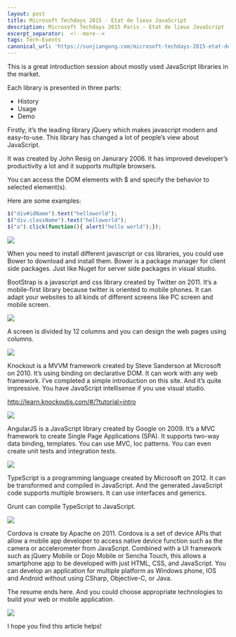 ```yaml
---
layout: post
title: Microsoft Techdays 2015 - Etat de lieux JavaScript
description: Microsoft Techdays 2015 Paris - Etat de lieux JavaScript
excerpt_separator:  <!--more-->
tags: Tech-Events
canonical_url: 'https://sunjiangong.com/microsoft-techdays-2015-etat-de-lieux-javascript/'
---
```



This is a great introduction session about mostly used JavaScript libraries in the market.

Each library is presented in three parts:
- History
- Usage
- Demo

<!--more-->

Firstly, it’s the leading library jQuery which makes javascript modern and easy-to-use. This library has changed a lot of people’s view about JavaScript.

It was created by John Resig on Janurary 2006. It has improved developer’s productivity a lot and it supports multiple browsers.

You can access the DOM elements with $ and specify the behavior to selected element(s).

Here are some examples:

```javascript
$("div#idName").text("helloworld");
$("div.className").text("helloworld");
$("a").click(function(){ alert("hello world");});
```


![](./../../../assets/images/TechdaysEtatDeLieuxJavascript/01.png)

When you need to install different javascript or css libraries, you could use Bower to download and install them. Bower is a package manager for client side packages. Just like Nuget for server side packages in visual studio.

BootStrap is a javascript and css library created by Twitter on 2011. It’s a mobile-first library because twitter is oriented to mobile phones. It can adapt your websites to all kinds of different screens like PC screen and mobile screen.

![](./../../../assets/images/TechdaysEtatDeLieuxJavascript/02.png)

A screen is divided by 12 columns and you can design the web pages using columns.

![](./../../../assets/images/TechdaysEtatDeLieuxJavascript/03.png)

Knockout is a MVVM framework created by Steve Sanderson at Microsoft on 2010. It’s using binding on declarative DOM. It can work with any web framework.
I’ve completed a simple introduction on this site. And it’s quite impressive. You have JavaScript intellisense if you use visual studio.

http://learn.knockoutjs.com/#/?tutorial=intro

![](./../../../assets/images/TechdaysEtatDeLieuxJavascript/04.png)

AngularJS is a JavaScript library created by Google on 2009. It’s a MVC framework to create Single Page Applications (SPA).
It supports two-way data binding, templates. You can use MVC, Ioc patterns. You can even create unit tests and integration tests.

![](./../../../assets/images/TechdaysEtatDeLieuxJavascript/05.png)

TypeScript is a programming language created by Microsoft on 2012. It can be transformed and compiled in JavaScript. And the generated JavaScript code supports multiple browsers. It can use interfaces and generics.

Grunt can compile TypeScript to JavaScript.

![](./../../../assets/images/TechdaysEtatDeLieuxJavascript/06.png)

Cordova is create by Apache on 2011.
Cordova is a set of device APIs that allow a mobile app developer to access native device function such as the camera or accelerometer from JavaScript. Combined with a UI framework such as jQuery Mobile or Dojo Mobile or Sencha Touch, this allows a smartphone app to be developed with just HTML, CSS, and JavaScript.
You can develop an application for multiple platform as Windows phone, IOS and Android without using CSharp, Objective-C, or Java.

The resume ends here. And you could choose appropriate technologies to build your web or mobile application.

![](./../../../assets/images/TechdaysEtatDeLieuxJavascript/07.png)

I hope you find this article helps!